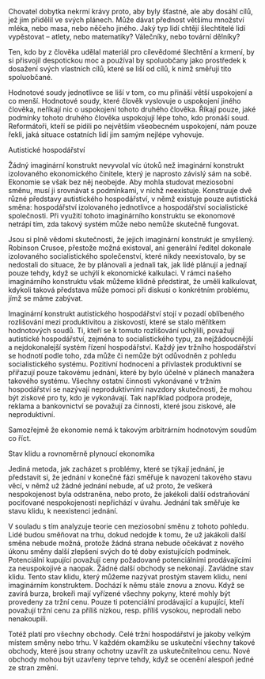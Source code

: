 Chovatel dobytka nekrmí krávy proto, aby byly šťastné, ale aby dosáhl cílů, jež jim přidělil ve svých plánech. Může dávat přednost většímu množství mléka, nebo masa, nebo něčeho jiného. Jaký typ lidí chtějí šlechtitelé lidí vypěstovat – atlety, nebo matematiky? Válečníky, nebo tovární dělníky?

Ten, kdo by z člověka udělal materiál pro cílevědomé šlechtění a krmení, by si přisvojil despotickou moc a používal by spoluobčany jako prostředek k dosažení svých vlastních cílů, které se liší od cílů, k nimž směřují tito spoluobčané.

Hodnotové soudy jednotlivce se liší v tom, co mu přináší větší uspokojení a co menší. Hodnotové soudy, které člověk vyslovuje o uspokojení jiného člověka, neříkají nic o uspokojení tohoto druhého člověka. Říkají pouze, jaké podmínky tohoto druhého člověka uspokojují lépe toho, kdo pronáší soud. Reformátoři, kteří se pídili po největším všeobecném uspokojení, nám pouze řekli, jaká situace ostatních lidí jim samým nejlépe vyhovuje.

Autistické hospodářství

Žádný imaginární konstrukt nevyvolal víc útoků než imaginární konstrukt izolovaného ekonomického činitele, který je naprosto závislý sám na sobě. Ekonomie se však bez něj neobejde. Aby mohla studovat meziosobní směnu, musí ji srovnávat s podmínkami, v nichž neexistuje. Konstruuje dvě různé představy autistického hospodářství, v němž existuje pouze autistická směna: hospodářství izolovaného jednotlivce a hospodářství socialistické společnosti. Při využití tohoto imaginárního konstruktu se ekonomové netrápí tím, zda takový systém může nebo nemůže skutečně fungovat.

Jsou si plně vědomi skutečnosti, že jejich imaginární konstrukt je smyšlený. Robinson Crusoe, přestože možná existoval, ani generální ředitel dokonale izolovaného socialistického společenství, které nikdy neexistovalo, by se nedostali do situace, že by plánovali a jednali tak, jak lidé plánují a jednají pouze tehdy, když se uchýlí k ekonomické kalkulaci. V rámci našeho imaginárního konstruktu však můžeme klidně předstírat, že uměli kalkulovat, kdykoli taková představa může pomoci při diskusi o konkrétním problému, jímž se máme zabývat.

Imaginární konstrukt autistického hospodářství stojí v pozadí oblíbeného rozlišování mezi produktivitou a ziskovostí, které se stalo měřítkem hodnotových soudů. Ti, kteří se k tomuto rozlišování uchýlili, považují autistické hospodářství, zejména to socialistického typu, za nejžádoucnější a nejdokonalejší systém řízení hospodářství. Každý jev tržního hospodářství se hodnotí podle toho, zda může či nemůže být odůvodněn z pohledu socialistického systému. Pozitivní hodnocení a přívlastek produktivní se přiřazují pouze takovému jednání, které by bylo účelné v plánech manažera takového systému. Všechny ostatní činnosti vykonávané v tržním hospodářství se nazývají neproduktivními navzdory skutečnosti, že mohou být ziskové pro ty, kdo je vykonávají. Tak například podpora prodeje, reklama a bankovnictví se považují za činnosti, které jsou ziskové, ale neproduktivní.

Samozřejmě že ekonomie nemá k takovým arbitrárním hodnotovým soudům co říct.

Stav klidu a rovnoměrně plynoucí ekonomika

Jediná metoda, jak zacházet s problémy, které se týkají jednání, je představit si, že jednání v konečné fázi směřuje k navození takového stavu věcí, v němž už žádné jednání nebude, ať už proto, že veškerá nespokojenost byla odstraněna, nebo proto, že jakékoli další odstraňování pociťované nespokojenosti nepřichází v úvahu. Jednání tak směřuje ke stavu klidu, k neexistenci jednání.

V souladu s tím analyzuje teorie cen meziosobní směnu z tohoto pohledu. Lidé budou směňovat na trhu, dokud nedojde k tomu, že už jakákoli další směna nebude možná, protože žádná strana nebude očekávat z nového úkonu směny další zlepšení svých do té doby existujících podmínek. Potenciální kupující považují ceny požadované potenciálními prodávajícími za neuspokojivé a naopak. Žádné další obchody se nekonají. Zavládne stav klidu. Tento stav klidu, který můžeme nazývat prostým stavem klidu, není imaginárním konstruktem. Dochází k němu stále znovu a znovu. Když se zavírá burza, brokeři mají vyřízené všechny pokyny, které mohly být provedeny za tržní cenu. Pouze ti potenciální prodávající a kupující, kteří považují tržní cenu za příliš nízkou, resp. příliš vysokou, neprodali nebo nenakoupili.

Totéž platí pro všechny obchody. Celé tržní hospodářství je jakoby velkým místem směny nebo trhu. V každém okamžiku se uskuteční všechny takové obchody, které jsou strany ochotny uzavřít za uskutečnitelnou cenu. Nové obchody mohou být uzavřeny teprve tehdy, když se ocenění alespoň jedné ze stran změní.